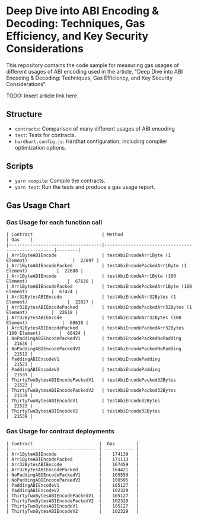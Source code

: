 # Deep Dive into ABI Encoding & Decoding: Techniques, Gas Efficiency, and Key Security Considerations

This repository contains the code sample for measuring gas usages of different usages of ABI encoding used in the article, "Deep Dive into ABI Encoding & Decoding: Techniques, Gas Efficiency, and Key Security Considerations".

TODO: Insert article link here

## Structure

- `contracts`: Comparison of many different usages of ABI encoding
- `test`: Tests for contracts.
- `hardhart.config.js`: Hardhat configuration, including compiler optimization options.

## Scripts

- `yarn compile`: Compile the contracts.
- `yarn test`: Run the tests and produce a gas usage report.

## Gas Usage Chart

### Gas Usage for each function call

    | Contract                          | Method                                            | Gas    |
    |-----------------------------------|---------------------------------------------------|--------|
    | Arr1ByteABIEncode                 | testAbiEncodeArr1Byte (1 Element)                 |  22897 |
    | Arr1ByteABIEncodePacked           | testAbiEncodePackedArr1Byte (1 Element)           |  22688 |
    | Arr1ByteABIEncode                 | testAbiEncodeArr1Byte (100 Element)               |  67638 |
    | Arr1ByteABIEncodePacked           | testAbiEncodePackedArr1Byte (100 Element)         |  67424 |
    | Arr32BytesABIEncode               | testAbiEncodeArr32Bytes (1 Element)               |  22827 |
    | Arr32BytesABIEncodePacked         | testAbiEncodePackedArr32Bytes (1 Element)         |  22618 |
    | Arr32BytesABIEncode               | testAbiEncodeArr32Bytes (100 Element)             |  60638 |
    | Arr32BytesABIEncodePacked         | testAbiEncodePackedArr32Bytes (100 Element)       |  60424 |
    | NoPaddingABIEncodePackedV1        | testAbiEncodePackedNoPadding                      |  21636 |
    | NoPaddingABIEncodePackedV2        | testAbiEncodePackedNoPadding                      |  21519 |
    | PaddingABIEncodeV1                | testAbiEncodePadding                              |  21523 |
    | PaddingABIEncodeV2                | testAbiEncodePadding                              |  21539 |
    | ThirtyTwoBytesABIEncodePackedV1   | testAbiEncodePacked32Bytes                        |  21523 |
    | ThirtyTwoBytesABIEncodePackedV2   | testAbiEncodePacked32Bytes                        |  21539 |
    | ThirtyTwoBytesABIEncodeV1         | testAbiEncode32Bytes                              |  21523 |
    | ThirtyTwoBytesABIEncodeV2         | testAbiEncode32Bytes                              |  21539 |


### Gas Usage for contract deployments

    | Contract                         |  Gas        |
    | -------------------------------- | ----------- |
    | Arr1ByteABIEncode                |    174139   |
    | Arr1ByteABIEncodePacked          |    171113   |
    | Arr32BytesABIEncode              |    167459   |
    | Arr32BytesABIEncodePacked        |    164421   |
    | NoPaddingABIEncodePackedV1       |    105559   |
    | NoPaddingABIEncodePackedV2       |    100595   |
    | PaddingABIEncodeV1               |    105127   |
    | PaddingABIEncodeV2               |    102329   |
    | ThirtyTwoBytesABIEncodePackedV1  |    105127   |
    | ThirtyTwoBytesABIEncodePackedV2  |    102329   |
    | ThirtyTwoBytesABIEncodeV1        |    105127   |
    | ThirtyTwoBytesABIEncodeV2        |    102329   |
